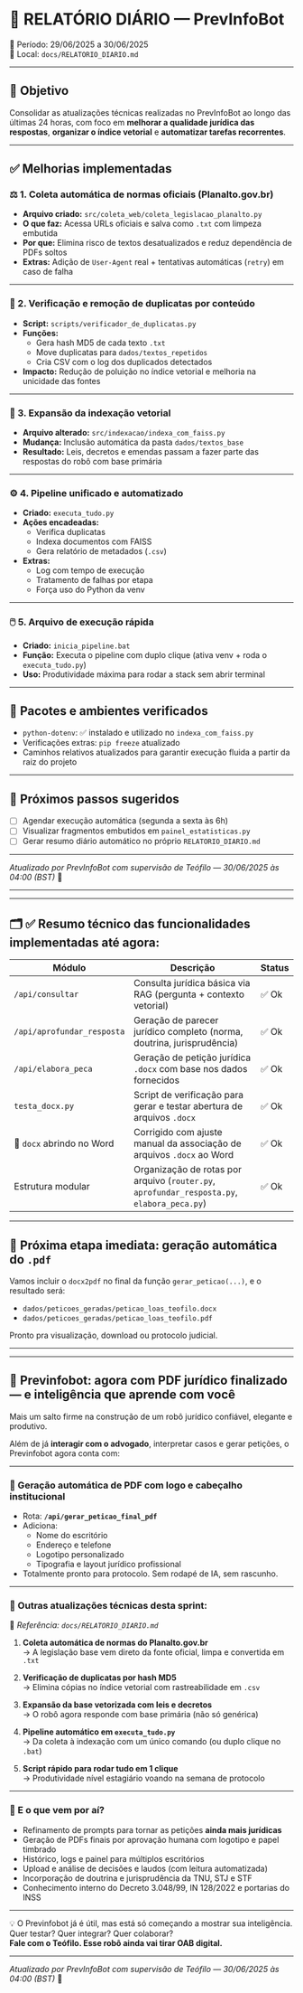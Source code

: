 # 📝 RELATÓRIO DIÁRIO — PrevInfoBot  
📅 Período: 29/06/2025 a 30/06/2025  
📍 Local: `docs/RELATORIO_DIARIO.md`  

---

## 📌 Objetivo

Consolidar as atualizações técnicas realizadas no PrevInfoBot ao longo das últimas 24 horas, com foco em **melhorar a qualidade jurídica das respostas**, **organizar o índice vetorial** e **automatizar tarefas recorrentes**.

---

## ✅ Melhorias implementadas

### ⚖️ 1. Coleta automática de normas oficiais (Planalto.gov.br)
- **Arquivo criado:** `src/coleta_web/coleta_legislacao_planalto.py`
- **O que faz:** Acessa URLs oficiais e salva como `.txt` com limpeza embutida
- **Por que:** Elimina risco de textos desatualizados e reduz dependência de PDFs soltos
- **Extras:** Adição de `User-Agent` real + tentativas automáticas (`retry`) em caso de falha

---

### 🧼 2. Verificação e remoção de duplicatas por conteúdo
- **Script:** `scripts/verificador_de_duplicatas.py`
- **Funções:** 
  - Gera hash MD5 de cada texto `.txt`
  - Move duplicatas para `dados/textos_repetidos`
  - Cria CSV com o log dos duplicados detectados
- **Impacto:** Redução de poluição no índice vetorial e melhoria na unicidade das fontes

---

### 🧠 3. Expansão da indexação vetorial
- **Arquivo alterado:** `src/indexacao/indexa_com_faiss.py`
- **Mudança:** Inclusão automática da pasta `dados/textos_base`
- **Resultado:** Leis, decretos e emendas passam a fazer parte das respostas do robô com base primária

---

### ⚙️ 4. Pipeline unificado e automatizado
- **Criado:** `executa_tudo.py`
- **Ações encadeadas:**
  - Verifica duplicatas
  - Indexa documentos com FAISS
  - Gera relatório de metadados (`.csv`)
- **Extras:**
  - Log com tempo de execução
  - Tratamento de falhas por etapa
  - Força uso do Python da venv

---

### 🖱️ 5. Arquivo de execução rápida
- **Criado:** `inicia_pipeline.bat`
- **Função:** Executa o pipeline com duplo clique (ativa venv + roda o `executa_tudo.py`)
- **Uso:** Produtividade máxima para rodar a stack sem abrir terminal

---

## 🧪 Pacotes e ambientes verificados

- `python-dotenv`: ✅ instalado e utilizado no `indexa_com_faiss.py`
- Verificações extras: `pip freeze` atualizado
- Caminhos relativos atualizados para garantir execução fluida a partir da raiz do projeto

---

## 🧭 Próximos passos sugeridos

- [ ] Agendar execução automática (segunda a sexta às 6h)
- [ ] Visualizar fragmentos embutidos em `painel_estatisticas.py`
- [ ] Gerar resumo diário automático no próprio `RELATORIO_DIARIO.md`

---

*Atualizado por PrevInfoBot com supervisão de Teófilo — 30/06/2025 às 04:00 (BST)* 🚀




---



---

## 🗂️ ✅ Resumo técnico das funcionalidades implementadas até agora:

| Módulo                     | Descrição                                                                                      | Status |
|----------------------------|-----------------------------------------------------------------------------------------------|--------|
| `/api/consultar`           | Consulta jurídica básica via RAG (pergunta + contexto vetorial)                              | ✅ Ok   |
| `/api/aprofundar_resposta` | Geração de parecer jurídico completo (norma, doutrina, jurisprudência)                       | ✅ Ok   |
| `/api/elabora_peca`        | Geração de petição jurídica `.docx` com base nos dados fornecidos                            | ✅ Ok   |
| `testa_docx.py`            | Script de verificação para gerar e testar abertura de arquivos `.docx`                       | ✅ Ok   |
| 🎯 `docx` abrindo no Word  | Corrigido com ajuste manual da associação de arquivos `.docx` ao Word                       | ✅ Ok   |
| Estrutura modular          | Organização de rotas por arquivo (`router.py`, `aprofundar_resposta.py`, `elabora_peca.py`) | ✅ Ok   |

---

## 📍 Próxima etapa imediata: geração automática do `.pdf`

Vamos incluir o `docx2pdf` no final da função `gerar_peticao(...)`, e o resultado será:

- `dados/peticoes_geradas/peticao_loas_teofilo.docx`
- `dados/peticoes_geradas/peticao_loas_teofilo.pdf`

Pronto pra visualização, download ou protocolo judicial.

---

---

## 🤖 Previnfobot: agora com PDF jurídico finalizado — e inteligência que aprende com você

Mais um salto firme na construção de um robô jurídico confiável, elegante e produtivo.

Além de já **interagir com o advogado**, interpretar casos e gerar petições, o Previnfobot agora conta com:

---

### 📄 Geração automática de PDF com logo e cabeçalho institucional

- Rota: **`/api/gerar_peticao_final_pdf`**
- Adiciona:
  - Nome do escritório
  - Endereço e telefone
  - Logotipo personalizado
  - Tipografia e layout jurídico profissional
- Totalmente pronto para protocolo. Sem rodapé de IA, sem rascunho.

---

### 🔧 Outras atualizações técnicas desta sprint:

📍 *Referência: `docs/RELATORIO_DIARIO.md`*

1. **Coleta automática de normas do Planalto.gov.br**  
   → A legislação base vem direto da fonte oficial, limpa e convertida em `.txt`

2. **Verificação de duplicatas por hash MD5**  
   → Elimina cópias no índice vetorial com rastreabilidade em `.csv`

3. **Expansão da base vetorizada com leis e decretos**  
   → O robô agora responde com base primária (não só genérica)

4. **Pipeline automático em `executa_tudo.py`**  
   → Da coleta à indexação com um único comando (ou duplo clique no `.bat`)

5. **Script rápido para rodar tudo em 1 clique**  
   → Produtividade nível estagiário voando na semana de protocolo

---

### 🧠 E o que vem por aí?

- Refinamento de prompts para tornar as petições **ainda mais jurídicas**
- Geração de PDFs finais por aprovação humana com logotipo e papel timbrado
- Histórico, logs e painel para múltiplos escritórios
- Upload e análise de decisões e laudos (com leitura automatizada)
- Incorporação de doutrina e jurisprudência da TNU, STJ e STF
- Conhecimento interno do Decreto 3.048/99, IN 128/2022 e portarias do INSS

---

💡 O Previnfobot já é útil, mas está só começando a mostrar sua inteligência.  
Quer testar? Quer integrar? Quer colaborar?  
**Fale com o Teófilo. Esse robô ainda vai tirar OAB digital.**

---


*Atualizado por PrevInfoBot com supervisão de Teófilo — 30/06/2025 às 04:00 (BST)* 🚀
